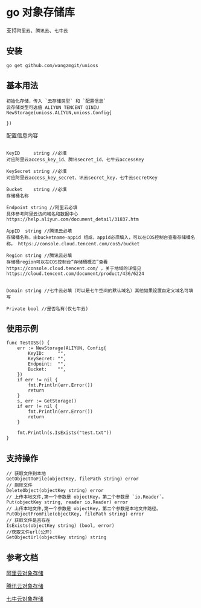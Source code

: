 # go 对象存储库

支持`阿里云`、`腾讯云`、`七牛云`

## 安装
```
go get github.com/wangzmgit/unioss
```

## 基本用法
```
初始化存储，传入 `云存储类型` 和 `配置信息`
云存储类型可选值 ALIYUN TENCENT QINIU
NewStorage(unioss.ALIYUN,unioss.Config{

})
```
配置信息内容
```

KeyID     string //必填
对应阿里云access_key_id、腾讯secret_id，七牛云accessKey

KeySecret string //必填
对应阿里云access_key_secret、讯云secret_key，七牛云secretKey

Bucket    string //必填 
存储桶名称

Endpoint string //阿里云必填
具体参考阿里云访问域名和数据中心https://help.aliyun.com/document_detail/31837.htm

AppID  string //腾讯云必填
存储桶名称，由bucketname-appid 组成，appid必须填入，可以在COS控制台查看存储桶名称。 https://console.cloud.tencent.com/cos5/bucket

Region string //腾讯云必填
存储桶region可以在COS控制台“存储桶概览”查看 https://console.cloud.tencent.com/ ，关于地域的详情见 https://cloud.tencent.com/document/product/436/6224 


Domain string //七牛云必填（可以是七牛空间的默认域名）其他如果设置自定义域名可填写

Private bool //是否私有(仅七牛云)
```

## 使用示例
```
func TestOSS() {
	err := NewStorage(ALIYUN, Config{
		KeyID:     "",
		KeySecret: "",
		Endpoint:  "",
		Bucket:    "",
	})
	if err != nil {
		fmt.Println(err.Error())
		return
	}
	s, err := GetStorage()
	if err != nil {
		fmt.Println(err.Error())
		return
	}

	fmt.Println(s.IsExists("test.txt"))
}

```

## 支持操作
```
// 获取文件到本地
GetObjectToFile(objectKey, filePath string) error
// 删除文件
DeleteObject(objectKey string) error
// 上传本地文件,第一个参数是 objectKey，第二个参数是 `io.Reader`。
Put(objectKey string, reader io.Reader) error
// 上传本地文件,第一个参数是 objectKey，第二个参数是本地文件路径。
PutObjectFromFile(objectKey, filePath string) error
// 获取文件是否存在
IsExists(objectKey string) (bool, error)
//获取文件url(公开)
GetObjectUrl(objectKey string) string
```


## 参考文档

[阿里云对象存储](https://help.aliyun.com/document_detail/32143.html)

[腾讯云对象存储](https://cloud.tencent.com/document/product/436/31215)

[七牛云对象存储](https://developer.qiniu.com/kodo/1238/go)





